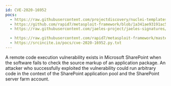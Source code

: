 ```yaml
---
id: CVE-2020-16952
pocs:
  - https://raw.githubusercontent.com/projectdiscovery/nuclei-templates/master/cves/2020/CVE-2020-16952.yaml
  - https://github.com/rapid7/metasploit-framework/blob/1a341ae93191ac5f6d8a9603aebb6b3a1f65f107/documentation/modules/exploit/windows/http/sharepoint_ssi_viewstate.md
  - https://raw.githubusercontent.com/jaeles-project/jaeles-signatures/master/cves/ms-sharepoint-rce-cve-2020-16952.yaml

  - https://raw.githubusercontent.com/rapid7/metasploit-framework/master/modules/exploits/windows/http/sharepoint_ssi_viewstate.rb
  - https://srcincite.io/pocs/cve-2020-16952.py.txt
---
```

A remote code execution vulnerability exists in Microsoft SharePoint when the software fails to check the source markup of an application package. An attacker who successfully exploited the vulnerability could run arbitrary code in the context of the SharePoint application pool and the SharePoint server farm account.
